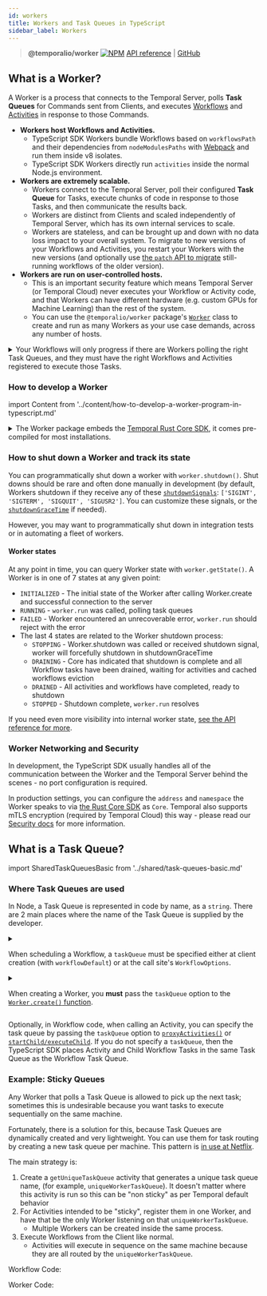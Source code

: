 ```yaml
---
id: workers
title: Workers and Task Queues in TypeScript
sidebar_label: Workers
---
```


> **@temporalio/worker** [![NPM](https://img.shields.io/npm/v/@temporalio/worker)](https://www.npmjs.com/package/@temporalio/worker) [API reference](https://typescript.temporal.io/api/namespaces/worker) | [GitHub](https://github.com/temporalio/sdk-typescript/tree/main/packages/worker)

## What is a Worker?

A Worker is a process that connects to the Temporal Server, polls **Task Queues** for Commands sent from Clients, and executes [Workflows](/docs/typescript/workflows) and [Activities](/docs/typescript/activities) in response to those Commands.

- **Workers host Workflows and Activities.**
  - TypeScript SDK Workers bundle Workflows based on `workflowsPath` and their dependencies from `nodeModulesPaths` with [Webpack](https://webpack.js.org/) and run them inside v8 isolates.
  - TypeScript SDK Workers directly run `activities` inside the normal Node.js environment.
- **Workers are extremely scalable.**
  - Workers connect to the Temporal Server, poll their configured **Task Queue** for Tasks, execute chunks of code in response to those Tasks, and then communicate the results back.
  - Workers are distinct from Clients and scaled independently of Temporal Server, which has its own internal services to scale.
  - Workers are stateless, and can be brought up and down with no data loss impact to your overall system.
    To migrate to new versions of your Workflows and Activities, you restart your Workers with the new versions (and optionally use [the `patch` API to migrate](/docs/typescript/patching) still-running workflows of the older version).
- **Workers are run on user-controlled hosts.**
  - This is an important security feature which means Temporal Server (or Temporal Cloud) never executes your Workflow or Activity code, and that Workers can have different hardware (e.g. custom GPUs for Machine Learning) than the rest of the system.
  - You can use the `@temporalio/worker` package's [`Worker`](https://typescript.temporal.io/api/classes/worker.Worker) class to create and run as many Workers as your use case demands, across any number of hosts.

<details>
<summary>
Your Workflows will only progress if there are Workers polling the right Task Queues, and they must have the right Workflows and Activities registered to execute those Tasks.
</summary>

The TypeScript SDK uses TypeScript, but cannot completely protect you from typos.
If you are experiencing issues, you can check the status of Workers and the Task Queues they poll with [`tctl` or the Temporal Web UI](/docs/system-tools/introduction).

![Temporal Web Task Queues view](https://user-images.githubusercontent.com/6764957/126413160-18663430-bb7a-4d3a-874e-80598e1fa07d.png)

</details>

### How to develop a Worker

import Content from '../content/how-to-develop-a-worker-program-in-typescript.md'

<Content />

<details>
<summary>
The Worker package embeds the <a href="https://github.com/temporalio/sdk-core">Temporal Rust Core SDK</a>, it comes pre-compiled for most installations.
</summary>

We've provided pre-compiled binaries for:

- Mac with an Intel chip: `x86_64-apple-darwin`
- Mac with an Apple chip: `aarch64-apple-darwin`
- Linux with x86_64 architecture: `x86_64-unknown-linux-gnu`
- Windows with x86_64 architecture: `x86_64-pc-windows-gnu` (Windows is not yet supported but it is a [priority for us](https://github.com/temporalio/sdk-typescript/issues/12)).

If you need to compile the Worker yourself, set up the Rust toolchain by following the instructions [here](https://rustup.rs/).

</details>

### How to shut down a Worker and track its state

You can programmatically shut down a worker with `worker.shutdown()`.
Shut downs should be rare and often done manually in development (by default, Workers shutdown if they receive any of these [`shutdownSignals`](https://typescript.temporal.io/api/interfaces/worker.workeroptions/#shutdownsignals): `['SIGINT', 'SIGTERM', 'SIGQUIT', 'SIGUSR2']`. You can customize these signals, or the [`shutdownGraceTime`](https://typescript.temporal.io/api/interfaces/worker.workeroptions/#shutdowngracetime) if needed). 

However, you may want to programmatically shut down in integration tests or in automating a fleet of workers.

#### Worker states

At any point in time, you can query Worker state with `worker.getState()`.
A Worker is in one of 7 states at any given point:

- `INITIALIZED` - The initial state of the Worker after calling Worker.create and successful connection to the server
- `RUNNING` - `worker.run` was called, polling task queues
- `FAILED` - Worker encountered an unrecoverable error, `worker.run` should reject with the error
- The last 4 states are related to the Worker shutdown process:
  - `STOPPING` - Worker.shutdown was called or received shutdown signal, worker will forcefully shutdown in shutdownGraceTime
  - `DRAINING` - Core has indicated that shutdown is complete and all Workflow tasks have been drained, waiting for activities and cached workflows eviction
  - `DRAINED` - All activities and workflows have completed, ready to shutdown
  - `STOPPED` - Shutdown complete, `worker.run` resolves

If you need even more visibility into internal worker state, [see the API reference for more](https://typescript.temporal.io/api/classes/worker.Worker).

### Worker Networking and Security

In development, the TypeScript SDK usually handles all of the communication between the Worker and the Temporal Server behind the scenes - no port configuration is required.

In production settings, you can configure the `address` and `namespace` the Worker speaks to via [the Rust Core SDK](https://github.com/temporalio/sdk-core) as `Core`.
Temporal also supports mTLS encryption (required by Temporal Cloud) this way - please read our [Security docs](/docs/server/security) for more information.

## What is a Task Queue?

import SharedTaskQueuesBasic from '../shared/task-queues-basic.md'

<SharedTaskQueuesBasic
workflowLink="/docs/typescript/workflows"
workerLink="/docs/typescript/workers"
/>

### Where Task Queues are used

In Node, a Task Queue is represented in code by name, as a `string`.
There are 2 main places where the name of the Task Queue is supplied by the developer.

<details>
<summary>

When scheduling a Workflow, a `taskQueue` must be specified either at client creation (with `workflowDefault`) or at the call site's `WorkflowOptions`.

</summary>

```ts
// Option 1
import { Connection, WorkflowClient } from '@temporalio/client';
const connection = new Connection();
const client = new WorkflowClient(connection.service, {
  workflowDefaults: { taskQueue: 'tutorial' },
});
const result = await client.execute(myWorkflow); // taskQueue will resolve to 'tutorial'

// Option 2
const result = await client.execute(myWorkflow, {
  taskQueue: 'tutorial', // overrides wahtever was set as default
});
```

</details>
<details>
<summary>

When creating a Worker, you **must** pass the `taskQueue` option to the [`Worker.create()` function](https://typescript.temporal.io/api/classes/worker.worker-1#create).

</summary>

```ts
const worker = await Worker.create({
  activities, // imported elsewhere
  taskQueue: 'my-task-queue',
});
```

</details>

Optionally, in Workflow code, when calling an Activity, you can specify the task queue by passing the `taskQueue` option to [`proxyActivities()`](https://typescript.temporal.io/api/namespaces/workflow/#proxyActivities) or [`startChild/executeChild`](https://typescript.temporal.io/api/namespaces/workflow/#startchild).
If you do not specify a `taskQueue`, then the TypeScript SDK places Activity and Child Workflow Tasks in the same Task Queue as the Workflow Task Queue.

### Example: Sticky Queues

Any Worker that polls a Task Queue is allowed to pick up the next task; sometimes this is undesirable because you want tasks to execute sequentially on the same machine.

Fortunately, there is a solution for this, because Task Queues are dynamically created and very lightweight.
You can use them for task routing by creating a new task queue per machine.
This pattern is [in use at Netflix](https://www.youtube.com/watch?v=LliBP7YMGyA&t=24s).

The main strategy is:

1. Create a `getUniqueTaskQueue` activity that generates a unique task queue name, (for example, `uniqueWorkerTaskQueue`).
   It doesn't matter where this activity is run so this can be "non sticky" as per Temporal default behavior
2. For Activities intended to be "sticky", register them in one Worker, and have that be the only Worker listening on that `uniqueWorkerTaskQueue`.
   - Multiple Workers can be created inside the same process.
3. Execute Workflows from the Client like normal.
   - Activities will execute in sequence on the same machine because they are all routed by the `uniqueWorkerTaskQueue`.

Workflow Code:

<!-- SNIPSTART typescript-sticky-queues-workflow -->
<!--SNIPEND-->

Worker Code:

<!-- SNIPSTART typescript-sticky-queues-worker -->
<!--SNIPEND-->
